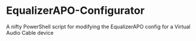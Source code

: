 # EqualizerAPO-Configurator
A nifty PowerShell script for modifying the EqualizerAPO config for a Virtual Audio Cable device
